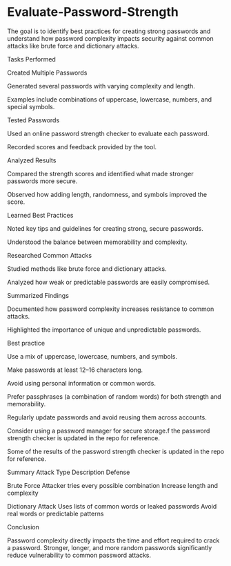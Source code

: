 # Evaluate-Password-Strength

The goal is to identify best practices for creating strong passwords and understand how password complexity impacts security against common attacks like brute force and dictionary attacks.

Tasks Performed

Created Multiple Passwords

  Generated several passwords with varying complexity and length.

  Examples include combinations of uppercase, lowercase, numbers, and special symbols.

Tested Passwords

  Used an online password strength checker to evaluate each password.

  Recorded scores and feedback provided by the tool.

Analyzed Results

  Compared the strength scores and identified what made stronger passwords more secure.

  Observed how adding length, randomness, and symbols improved the score.

Learned Best Practices

  Noted key tips and guidelines for creating strong, secure passwords.

  Understood the balance between memorability and complexity.

Researched Common Attacks

  Studied methods like brute force and dictionary attacks.

  Analyzed how weak or predictable passwords are easily compromised.
  
Summarized Findings

  Documented how password complexity increases resistance to common attacks.

  Highlighted the importance of unique and unpredictable passwords.

Best practice

  Use a mix of uppercase, lowercase, numbers, and symbols.

  Make passwords at least 12–16 characters long.

  Avoid using personal information or common words.

  Prefer passphrases (a combination of random words) for both strength and memorability.

  Regularly update passwords and avoid reusing them across accounts.

Consider using a password manager for secure storage.f the password strength checker is updated in the repo for reference.


Some of the results of the password strength checker is updated in the repo for reference.


 Summary
Attack Type	Description	Defense

Brute Force	Attacker tries every possible combination	Increase length and complexity

Dictionary Attack	Uses lists of common words or leaked passwords	Avoid real words or predictable patterns


Conclusion

Password complexity directly impacts the time and effort required to crack a password.
Stronger, longer, and more random passwords significantly reduce vulnerability to common password attacks.
